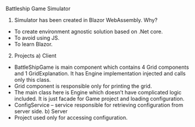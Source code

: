 Battleship Game Simulator

1. Simulator has been created in Blazor WebAssembly.
Why?
- To create environment agnostic solution based on .Net core.
- To avoid using JS.
- To learn Blazor.

2. Projects
a) Client
- BattleShipGame is main component which contains 4 Grid components and 1 GridExplanation. It has Engine implementation injected and calls only this class.
- Grid component is responsible only for printing the grid. 
- The main class here is Engine which doesn’t have complicated logic included. It is just facade for Game project and loading configuration.
- ConfigService – service responsible for retrieving configuration from server side. 
b) Server
- Project used only for accessing configuration.
